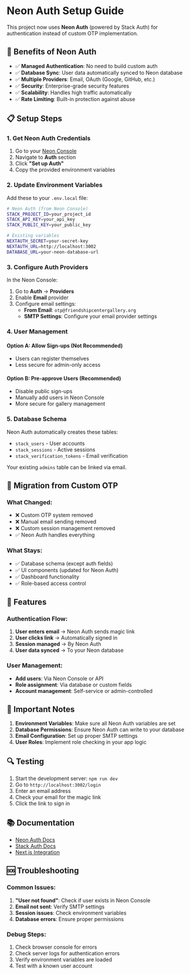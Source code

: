 # Neon Auth Setup Guide

This project now uses **Neon Auth** (powered by Stack Auth) for authentication instead of custom OTP implementation.

## 🚀 Benefits of Neon Auth

- ✅ **Managed Authentication**: No need to build custom auth
- ✅ **Database Sync**: User data automatically synced to Neon database
- ✅ **Multiple Providers**: Email, OAuth (Google, GitHub, etc.)
- ✅ **Security**: Enterprise-grade security features
- ✅ **Scalability**: Handles high traffic automatically
- ✅ **Rate Limiting**: Built-in protection against abuse

## 📋 Setup Steps

### 1. Get Neon Auth Credentials

1. Go to your [Neon Console](https://console.neon.tech)
2. Navigate to **Auth** section
3. Click **"Set up Auth"**
4. Copy the provided environment variables

### 2. Update Environment Variables

Add these to your `.env.local` file:

```bash
# Neon Auth (from Neon Console)
STACK_PROJECT_ID=your_project_id
STACK_API_KEY=your_api_key
STACK_PUBLIC_KEY=your_public_key

# Existing variables
NEXTAUTH_SECRET=your-secret-key
NEXTAUTH_URL=http://localhost:3002
DATABASE_URL=your-neon-database-url
```

### 3. Configure Auth Providers

In the Neon Console:
1. Go to **Auth** → **Providers**
2. Enable **Email** provider
3. Configure email settings:
   - **From Email**: `otp@friendshipcentergallery.org`
   - **SMTP Settings**: Configure your email provider settings

### 4. User Management

#### Option A: Allow Sign-ups (Not Recommended)
- Users can register themselves
- Less secure for admin-only access

#### Option B: Pre-approve Users (Recommended)
- Disable public sign-ups
- Manually add users in Neon Console
- More secure for gallery management

### 5. Database Schema

Neon Auth automatically creates these tables:
- `stack_users` - User accounts
- `stack_sessions` - Active sessions
- `stack_verification_tokens` - Email verification

Your existing `admins` table can be linked via email.

## 🔧 Migration from Custom OTP

### What Changed:
- ❌ Custom OTP system removed
- ❌ Manual email sending removed
- ❌ Custom session management removed
- ✅ Neon Auth handles everything

### What Stays:
- ✅ Database schema (except auth fields)
- ✅ UI components (updated for Neon Auth)
- ✅ Dashboard functionality
- ✅ Role-based access control

## 🎯 Features

### Authentication Flow:
1. **User enters email** → Neon Auth sends magic link
2. **User clicks link** → Automatically signed in
3. **Session managed** → By Neon Auth
4. **User data synced** → To your Neon database

### User Management:
- **Add users**: Via Neon Console or API
- **Role assignment**: Via database or custom fields
- **Account management**: Self-service or admin-controlled

## 🚨 Important Notes

1. **Environment Variables**: Make sure all Neon Auth variables are set
2. **Database Permissions**: Ensure Neon Auth can write to your database
3. **Email Configuration**: Set up proper SMTP settings
4. **User Roles**: Implement role checking in your app logic

## 🔍 Testing

1. Start the development server: `npm run dev`
2. Go to `http://localhost:3002/login`
3. Enter an email address
4. Check your email for the magic link
5. Click the link to sign in

## 📚 Documentation

- [Neon Auth Docs](https://neon.tech/docs/guides/neon-auth)
- [Stack Auth Docs](https://docs.stack-auth.com)
- [Next.js Integration](https://docs.stack-auth.com/getting-started/nextjs)

## 🆘 Troubleshooting

### Common Issues:
1. **"User not found"**: Check if user exists in Neon Console
2. **Email not sent**: Verify SMTP settings
3. **Session issues**: Check environment variables
4. **Database errors**: Ensure proper permissions

### Debug Steps:
1. Check browser console for errors
2. Check server logs for authentication errors
3. Verify environment variables are loaded
4. Test with a known user account
